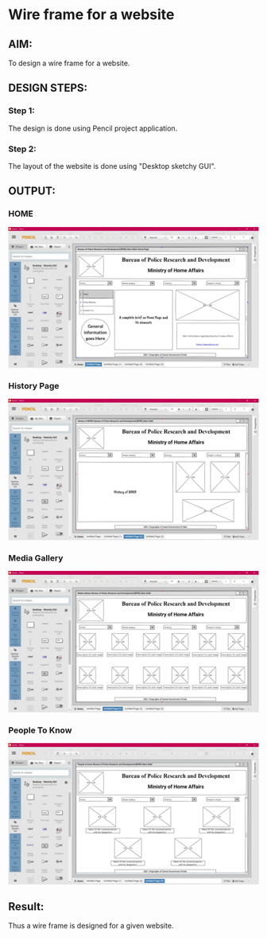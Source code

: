 # Wire frame for a website

## AIM:
To design a wire frame for a website.

## DESIGN STEPS:

### Step 1:
The design is done using Pencil project application.

### Step 2:
The layout of the website is done using "Desktop sketchy GUI".

## OUTPUT:

### HOME
![GitHub Logo](Home.jpg)
### History Page
![GitHub Logo](History.jpg)
### Media Gallery
![GitHub Logo](Gallery.jpg)
### People To Know
![GitHub Logo](People.jpg)

## Result:
Thus a wire frame is designed for a given website.
